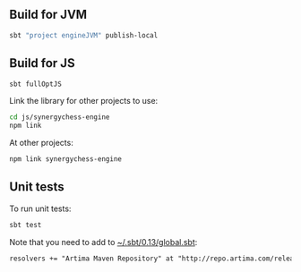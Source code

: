 ## Build for JVM

```sh
sbt "project engineJVM" publish-local
```

## Build for JS

```sh
sbt fullOptJS
```

Link the library for other projects to use:

```sh
cd js/synergychess-engine
npm link
```

At other projects:

```sh
npm link synergychess-engine
```

## Unit tests

To run unit tests:

```sh
sbt test
```

Note that you need to add to [~/.sbt/0.13/global.sbt](https://stackoverflow.com/questions/47456328/unresolved-dependency-com-artima-supersafesupersafe-2-12-41-1-3-not-found):

```txt
resolvers += "Artima Maven Repository" at "http://repo.artima.com/releases"
```
